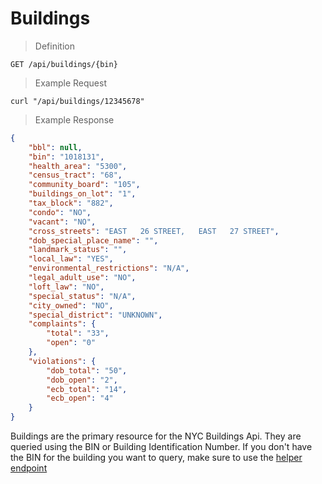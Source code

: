 # Buildings

> Definition

```
GET /api/buildings/{bin}
```

> Example Request

```shell
curl "/api/buildings/12345678"
```

> Example Response

```json
{
	"bbl": null,
	"bin": "1018131",
	"health_area": "5300",
	"census_tract": "68",
	"community_board": "105",
	"buildings_on_lot": "1",
	"tax_block": "882",
	"condo": "NO",
	"vacant": "NO",
	"cross_streets": "EAST   26 STREET,   EAST   27 STREET",
	"dob_special_place_name": "",
	"landmark_status": "",
	"local_law": "YES",
	"environmental_restrictions": "N/A",
	"legal_adult_use": "NO",
	"loft_law": "NO",
	"special_status": "N/A",
	"city_owned": "NO",
	"special_district": "UNKNOWN",
	"complaints": {
		"total": "33",
		"open": "0"
	},
	"violations": {
		"dob_total": "50",
		"dob_open": "2",
		"ecb_total": "14",
		"ecb_open": "4"
	}
}
```

Buildings are the primary resource for the NYC Buildings Api. They are queried using the BIN or Building Identification Number. If you don't have the BIN for the building you want to query, make sure to use the [helper endpoint](#helper)

